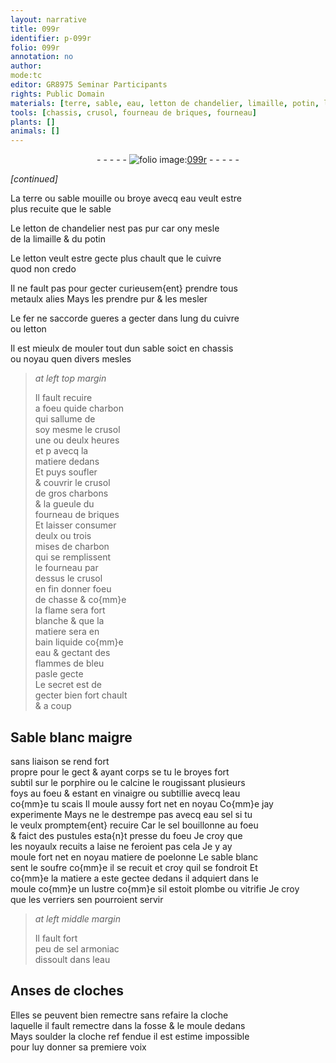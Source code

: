 ```yaml
---
layout: narrative
title: 099r
identifier: p-099r
folio: 099r
annotation: no
author:
mode:tc
editor: GR8975 Seminar Participants
rights: Public Domain
materials: [terre, sable, eau, letton de chandelier, limaille, potin, letton, cuivre, metaulx alies, fer, charbon, charbons, Sable blanc, porphire, calcine, vinaigre, eau sel, sel, sable blanc, sel armoniac]
tools: [chassis, crusol, fourneau de briques, fourneau]
plants: []
animals: []
---
```


<div class="folio" align="center">- - - - - <a href="http://gallica.bnf.fr/ark:/12148/btv1b10500001g/f203.image" target="_blank"><img src="https://cu-mkp.github.io/2017-workshop-edition/assets/photo-icon.png" alt="folio image: " style="display:inline-block; margin-bottom:-3px;"/>099r</a> - - - - - </div>  
 
*[continued]*
  
La <span class="m">terre</span> ou <span class="m">sable</span> mouille ou broye avecq <span class="m">eau</span> veult estre<br/> plus recuite que le <span class="m">sable</span>
 
Le <span class="m">letton de chandelier</span> nest pas pur car ony mesle<br/> de la <span class="m">limaille</span> & du <span class="m">potin</span>
 
Le <span class="m">letton</span> veult estre gecte plus chault que le <span class="m">cuivre</span><br/> quod non credo
 
Il ne fault pas pour gecter curieusem{ent} prendre tous<br/> <span class="m">metaulx alies</span> Mays les prendre pur & les mesler
 
Le <span class="m">fer</span> ne saccorde gueres a gecter dans lung du <span class="m">cuivre</span><br/> ou <span class="m">letton</span>
 
 Il est mieulx de mouler tout dun <span class="m">sable</span> soict en <span class="tl">chassis</span><br/> ou noyau quen divers mesles
 
> *at left top margin*
> 
>   Il fault recuire<br/> a foeu quide <span class="m">charbon</span><br/> qui sallume de<br/> soy mesme le <span class="tl">crusol</span><br/> une ou deulx heures<br/> et p avecq la<br/> matiere dedans<br/> Et puys soufler<br/> & couvrir le <span class="tl">crusol</span><br/> de gros <span class="m">charbons</span><br/> & la gueule du<br/> <span class="tl">fourneau de briques</span><br/> Et laisser consumer<br/> deulx ou trois<br/> mises de <span class="m">charbon</span><br/> qui se remplissent<br/> le <span class="tl">fourneau</span> par<br/> dessus le <span class="tl">crusol</span><br/> en fin donner foeu<br/> de chasse & co{mm}e<br/> la flame sera fort<br/> blanche & que la<br/> matiere sera en<br/> bain liquide co{mm}e<br/> <span class="m">eau</span> & gectant des<br/> flammes de bleu<br/> pasle gecte<br/> Le secret est de<br/> gecter bien fort chault<br/> & a coup
 
 
  

##  <span class="m">Sable blanc</span> maigre

 
sans liaison se rend fort<br/> propre pour le gect & ayant corps se tu le broyes fort<br/> subtil sur le <span class="m">porphire</span> ou le <span class="m">calcine</span> le rougissant plusieurs<br/> foys au foeu & estant en <span class="m">vinaigre</span> ou subtillie avecq l<span class="m">eau</span><br/> co{mm}e tu scais Il moule aussy fort net en noyau Co{mm}e jay<br/> experimente Mays ne le destrempe pas avecq <span class="m">eau sel</span> si tu<br/> le veulx promptem{ent} recuire Car le <span class="m">sel</span> bouillonne au foeu<br/> & faict des pustules esta{n}t presse du foeu Je croy que<br/> les noyaulx recuits a laise ne feroient pas cela Je y ay<br/> moule fort net en noyau matiere de poelonne Le <span class="m">sable blanc</span><br/> sent le soufre co{mm}e il se recuit et croy quil se fondroit Et<br/> co{mm}e la matiere a este gectee dedans il adquiert dans le<br/> moule co{mm}e un lustre co{mm}e sil estoit plombe ou vitrifie Je croy<br/> que les <span class="pro">verriers</span> sen pourroient servir
 
> *at left middle margin*
> 
>   Il fault fort<br/> peu de <span class="m">sel armoniac</span><br/> dissoult dans l<span class="m">eau</span>
 
 
  

## Anses de cloches

 
Elles se peuvent bien remectre sans refaire la cloche<br/> laquelle il fault remectre dans la fosse & le moule dedans<br/> Mays soulder la cloche ref fendue il est estime impossible<br/> pour luy donner sa premiere voix
 
